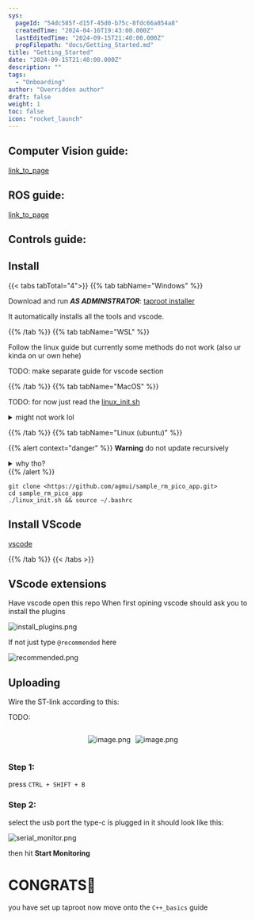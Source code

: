 ```yaml
---
sys:
  pageId: "54dc585f-d15f-45d0-b75c-8fdc66a854a8"
  createdTime: "2024-04-16T19:43:00.000Z"
  lastEditedTime: "2024-09-15T21:40:00.000Z"
  propFilepath: "docs/Getting_Started.md"
title: "Getting_Started"
date: "2024-09-15T21:40:00.000Z"
description: ""
tags:
  - "Onboarding"
author: "Overridden author"
draft: false
weight: 1
toc: false
icon: "rocket_launch"
---
```


## Computer Vision guide:

[link_to_page](86d45bc0-388b-4d26-8848-44f255f73d0e)

## ROS guide:

[link_to_page](3c76c1de-ec8f-46d6-8b0a-294005edc2d5)

## Controls guide:

## Install

{{< tabs tabTotal="4">}}
{{% tab tabName="Windows" %}}

Download and run _**AS ADMINISTRATOR**_: [taproot installer](https://github.com/Thornbots/TeachingFreshies/releases/tag/1.0)

It automatically installs all the tools and vscode.

{{% /tab %}}
{{% tab tabName="WSL" %}}

Follow the linux guide but currently some methods do not work (also ur kinda on ur own hehe)

TODO: make separate guide for vscode section

{{% /tab %}}
{{% tab tabName="MacOS" %}}

TODO: for now just read the [linux_init.sh](https://github.com/agmui/sample_rm_pico_app/blob/main/linux_init.sh)

<details>
<summary>might not work lol</summary>

`brew install libusb pkg-config`

Next install: [vscode](https://code.visualstudio.com/Download)

</details>

{{% /tab %}}
{{% tab tabName="Linux (ubuntu)" %}}

{{% alert context="danger" %}}
**Warning** do not update recursively
<details>
<summary>why tho?</summary>
There are some submodules that may go on for a while (like tinyusb) and I highly
recommend you don't need to get them.
If you want to see what submodules I update just look in `linux_init.sh`
</details>
{{% /alert %}}

```shell
git clone <https://github.com/agmui/sample_rm_pico_app.git>
cd sample_rm_pico_app
./linux_init.sh && source ~/.bashrc
```

## Install VScode

[vscode](https://code.visualstudio.com/Download)

{{% /tab %}}
{{< /tabs >}}

## VScode extensions

Have vscode open this repo
When first opining vscode should ask you to install the plugins

![install_plugins.png](https://prod-files-secure.s3.us-west-2.amazonaws.com/d518164a-d88e-44d1-a4ee-3adb3bd8bce0/89bd30f0-1825-4e77-867b-0a41ce370880/install_plugins.png?X-Amz-Algorithm=AWS4-HMAC-SHA256&X-Amz-Content-Sha256=UNSIGNED-PAYLOAD&X-Amz-Credential=ASIAZI2LB466TDSLD2SG%2F20250329%2Fus-west-2%2Fs3%2Faws4_request&X-Amz-Date=20250329T140411Z&X-Amz-Expires=3600&X-Amz-Security-Token=IQoJb3JpZ2luX2VjEAwaCXVzLXdlc3QtMiJHMEUCIEKSfB%2Fmhj9d4%2BXJWWvSQwpJ32XhL%2BLlyaF2KerQTGxIAiEAwE414psbGfCLtn6cYUvW%2BoY2nbNV05WGpfNKqhwmgkwq%2FwMIdRAAGgw2Mzc0MjMxODM4MDUiDLEDLRQx8jjhYhUjrSrcA0rJYwhUQDQSngVXpYrLdoU2Xr1j14gY5IXaewnNEQCf2aXENqC62mzAabGDJMFVZU4IGAk7DTcPycUYbyT7RRYrRFY7HiD74FKULFiwvJKtE0%2FXo7ceDuhURp6Mdtp1LAMs66Bsdui5wCNuOXgOh%2B4ld6ebyVbjtK%2BubzyC%2B%2FpjvTgvnHQ1LmYivU%2Bc6WqfeHnlBmY1AQpWWiEKy4%2FtPYFJyPg%2FcmNEHFD3tdo0RI5uIMVm8Tcp9UyBhlIf9nehRyxtJHhQGD%2BYY4o26oN9wUbYR033ulzkzv53j7wZAQgQ2TPO494njiV1xgy2a2Us1TvVCo7BgoZag8x9ldAZAhLZRqbwRuOeKLwlsl45EYHhPYE1XA0DRXTzzSCZyafsbEaF8tSyKy8zPh%2FnOQqOBTeU5KtSrLV8g9ew0kmNxwRGFkeEURTMq1ZlmqHlId3NOKS1yTQ2eQVAGLglDvbv1Qyx4aHRhtguz%2FM%2F4sihZM%2BKZv9NIs4tOOJqjdcGH4XSMNk5lks7F3ppxJpsEQMo0kJ62JzE6421xDo02aa5Su%2F4CU3xzuFGayL0jg6DFtSbbHjPiK%2Bf24UISMFqcmh6JU0m8C2GlNLmxSzgm%2FX24VKcKkvukWzHHrdBG5bKMIO1n78GOqUBQi4z5NDNsDGi%2Fg27CCJwyw%2BLBtI7W%2BGB1RfB3VJdWbx%2Bb6EWy%2FiTHyr4kuiYAN%2BLEqxOo7ARieua5GD%2FFZqTGeFALRVV%2FubM7O6rSMLGcowHZYOXqsUDyi7BuRl56SAmlStHn3LozQjoHPqxsHLXjKl7AlHOPTnKbmQDC85eUWtvmaAjif7sXXsc3Mqv63rCrrf6AU%2BXnbCgI66%2FIKD5rgVs%2FEsF&X-Amz-Signature=b11c23cf7f1b0860ccb6ba018c4e0e749e45401a494efebe3e0a367095ad8349&X-Amz-SignedHeaders=host&x-id=GetObject)

If not just type `@recommended` here  

![recommended.png](https://prod-files-secure.s3.us-west-2.amazonaws.com/d518164a-d88e-44d1-a4ee-3adb3bd8bce0/61e661e9-5d85-4dfc-be0d-8d2097a5e793/recommended.png?X-Amz-Algorithm=AWS4-HMAC-SHA256&X-Amz-Content-Sha256=UNSIGNED-PAYLOAD&X-Amz-Credential=ASIAZI2LB466TDSLD2SG%2F20250329%2Fus-west-2%2Fs3%2Faws4_request&X-Amz-Date=20250329T140411Z&X-Amz-Expires=3600&X-Amz-Security-Token=IQoJb3JpZ2luX2VjEAwaCXVzLXdlc3QtMiJHMEUCIEKSfB%2Fmhj9d4%2BXJWWvSQwpJ32XhL%2BLlyaF2KerQTGxIAiEAwE414psbGfCLtn6cYUvW%2BoY2nbNV05WGpfNKqhwmgkwq%2FwMIdRAAGgw2Mzc0MjMxODM4MDUiDLEDLRQx8jjhYhUjrSrcA0rJYwhUQDQSngVXpYrLdoU2Xr1j14gY5IXaewnNEQCf2aXENqC62mzAabGDJMFVZU4IGAk7DTcPycUYbyT7RRYrRFY7HiD74FKULFiwvJKtE0%2FXo7ceDuhURp6Mdtp1LAMs66Bsdui5wCNuOXgOh%2B4ld6ebyVbjtK%2BubzyC%2B%2FpjvTgvnHQ1LmYivU%2Bc6WqfeHnlBmY1AQpWWiEKy4%2FtPYFJyPg%2FcmNEHFD3tdo0RI5uIMVm8Tcp9UyBhlIf9nehRyxtJHhQGD%2BYY4o26oN9wUbYR033ulzkzv53j7wZAQgQ2TPO494njiV1xgy2a2Us1TvVCo7BgoZag8x9ldAZAhLZRqbwRuOeKLwlsl45EYHhPYE1XA0DRXTzzSCZyafsbEaF8tSyKy8zPh%2FnOQqOBTeU5KtSrLV8g9ew0kmNxwRGFkeEURTMq1ZlmqHlId3NOKS1yTQ2eQVAGLglDvbv1Qyx4aHRhtguz%2FM%2F4sihZM%2BKZv9NIs4tOOJqjdcGH4XSMNk5lks7F3ppxJpsEQMo0kJ62JzE6421xDo02aa5Su%2F4CU3xzuFGayL0jg6DFtSbbHjPiK%2Bf24UISMFqcmh6JU0m8C2GlNLmxSzgm%2FX24VKcKkvukWzHHrdBG5bKMIO1n78GOqUBQi4z5NDNsDGi%2Fg27CCJwyw%2BLBtI7W%2BGB1RfB3VJdWbx%2Bb6EWy%2FiTHyr4kuiYAN%2BLEqxOo7ARieua5GD%2FFZqTGeFALRVV%2FubM7O6rSMLGcowHZYOXqsUDyi7BuRl56SAmlStHn3LozQjoHPqxsHLXjKl7AlHOPTnKbmQDC85eUWtvmaAjif7sXXsc3Mqv63rCrrf6AU%2BXnbCgI66%2FIKD5rgVs%2FEsF&X-Amz-Signature=fb02785d03516308ad5c3fee7bfe7a63e72ebb70cda408e93d779b98522d01f3&X-Amz-SignedHeaders=host&x-id=GetObject)

## Uploading

Wire the ST-link according to this:

TODO:

<div style="display: flex;flex-direction: row; column-gap:10px; max-width: 630px;justify-content: center;">
<div>

![image.png](https://prod-files-secure.s3.us-west-2.amazonaws.com/d518164a-d88e-44d1-a4ee-3adb3bd8bce0/210ecb78-1116-4d7b-b9b7-2292f66fa2c2/image.png?X-Amz-Algorithm=AWS4-HMAC-SHA256&X-Amz-Content-Sha256=UNSIGNED-PAYLOAD&X-Amz-Credential=ASIAZI2LB466WFKHQX2Y%2F20250329%2Fus-west-2%2Fs3%2Faws4_request&X-Amz-Date=20250329T140413Z&X-Amz-Expires=3600&X-Amz-Security-Token=IQoJb3JpZ2luX2VjEAwaCXVzLXdlc3QtMiJGMEQCIDd%2FahboaO2uvg1oENC0QpDd512rNPAPFitlg2azKq4HAiAnTuoDe8kS9znM4OiCwLhn3pin0DvmcT8ceFjiYqDpWSr%2FAwh1EAAaDDYzNzQyMzE4MzgwNSIMgOh8zvVO9utig0ZbKtwDmKHsUrbk7RAMeQVQeSkyT87mo1VrR9KaYNJY8yYVpFwz7Nd%2Ff%2FHEr2dRavOCXdzmqas4wEIZlrkICZV3F5EyqDO9U%2BLj9GGF2SeR2UbHQgDjK3jMWGib53hxdeSzP1gRG7V%2BSfvVXvPaN35mvaTDfcMK4eMTxjaHGWQPvAaxLHc%2F2rcxbzP%2FKayXE9eEpTAzTH8F%2BrLR57jAd0nmlRedOiz4oKjRF%2B7aHMrkWLFLOt3qwvY2FSevZeRg02NaeG8tCkJp1je%2F3TC4g6lbkk6afO3FzNTlu7dAzKhru3sEjNXd7hJiFpLSIV6QejrVrGj3PfXxO%2F%2BLL976qJnmptZ8vPIsdRvKgl1YXSmkct2gUeV5u7Q84Z3lih2Sxnz4%2FKa33w3mpH6Nu5TAPOnqwyRQ%2FqjOkL4uqJ5Btmlqu%2F7Em3hXKSGIkgjrM%2FnhmkPKvWadj%2B%2BOL%2F5dw9AL1T84TwnAfWS%2BKNxFNE0KkZubiSsYu8RceIPYFmOx5j%2Fe%2BZrmzrgk2rLJxalw6cMnDcqCenlV2OEOpSY6yTcM4HB816cVGrNf9sdxOtqXAnvvmeGOR8Edj5UFoHvFHrDZQZvpWODU9jWNRFQUx2JfA5iXcEepOqiMktCaqUTJvQkpDaowp7WfvwY6pgHzpKxRK9rItxfEVIUdQFltHxAqRTYa0zbVtZuQk2wyWjBh9N5uV8yZrS%2FHG5oyRCyz9ERyOExJlHRjMJ8CEE38PKZ5VItWkN6s6SZvqLlqqZGqi93tkY6A7W9jxMk1MqvLAFQEHGr20VDhx6Vqe32%2B89ErbOnEqkTzPNI5rci%2FuAKzWTq42FtmMmaekFZH3GGwY1EIfZ3i%2B6VvTLtK0Q5bL9XYdFkx&X-Amz-Signature=6665844cb70cc2c11fbd32ef7bdf4a0e53b650465d418fbeec2507491b0eea6b&X-Amz-SignedHeaders=host&x-id=GetObject)

</div>
<div>

![image.png](https://prod-files-secure.s3.us-west-2.amazonaws.com/d518164a-d88e-44d1-a4ee-3adb3bd8bce0/33a0fd0f-8ca6-4a86-8e09-26e95ded1fff/image.png?X-Amz-Algorithm=AWS4-HMAC-SHA256&X-Amz-Content-Sha256=UNSIGNED-PAYLOAD&X-Amz-Credential=ASIAZI2LB466ZJYKWYNR%2F20250329%2Fus-west-2%2Fs3%2Faws4_request&X-Amz-Date=20250329T140414Z&X-Amz-Expires=3600&X-Amz-Security-Token=IQoJb3JpZ2luX2VjEAwaCXVzLXdlc3QtMiJGMEQCIAtt48HJ6q5QcvEruAIcNeCPcS4UvLMFSqBGNffAgVEiAiB%2FVBcwHfGF1omomWZRnu2Sky5yFl9DUWiuo0UcJ6Sr5Sr%2FAwh1EAAaDDYzNzQyMzE4MzgwNSIMygWYtFvZBnEHNFBKKtwDa%2Bur2wEMvWYbV%2Fm4zWPmIXY43OEP6l2ODFrSWlXQYmKlhvejI8PF89BADpP76Guzd49Dm%2Bq59sjzkchL8A19gY9pabjeGe6eJhJjEZGPlMMUK7T0rmHlzGmU7dEHUd22CeyA4xlNh4cI2EyxtuTsnEZ3d14F4vBrI0t7Q4tMLJE3VeaDsZy1RAl57ZVtGkCNZCR3UAbPRajpU6wG8UC3t8RGT3vHyUJ4IVR4aIzVNewpcKnP%2FVH3QajCLiyoaPqFuOjiQ%2FMDJatd7CMj4M39F2Y5yF8T4JjLPRKbZE%2F2Omsvc8ixrRF2boxaqnqmtaygua5ktg86o89aVT4p%2B%2BeoRgLvoszsRmDI5dDYlRVJuRTlOhvWcPqNUEI4qJF40%2FlsR96bYYXH1x25fjiir3Wzub8bUIhn41YyC4Wcqvr6EK6e0dBb6lxseX%2B4apoxju9AzzxQFuDzuEDGX%2FCNbvBTQ9XK%2FWcOI4SNxkm%2B5QfdMp0ETedZ560E8jbOxiDqrnrDUXwCGU9FNAKtDiYnRAl1Yw91EZqCixJ8Nij4kEKMvcLzu6svlfY9UG6CO1q5SkNGoKO5XVcc1pWPmZ313mpC%2B%2BMVV59%2BL15x5fRfRXrAxzGyhxWejj%2FUqsIQrzAwl7WfvwY6pgE3ZROZMNKQBxgIn67pns4oI2Q3lrQUKxRIhrZLo4fh060%2F4DBokSpTmLvi9gRK76IHd9YQU1xebU%2BNGAugNas0g0OnFdNMXDXUTARGAAtOlWH1S%2FxwO9tn8da33%2FEwBz%2BBDejmeWDjU45hHg70HlszNES8EDUzGjhhTHV9x0ofwjdsieY6x0tiZvHA1hS%2Feiv2qux5jtBxIb6fTR7ngfJ5VgNyLoKw&X-Amz-Signature=937b03f568cfe04841d5f16ee52f40c96097a83c1e00f14dddb1e7d0b8b50369&X-Amz-SignedHeaders=host&x-id=GetObject)

</div>
</div>

### Step 1:

press `CTRL + SHIFT + B`

### Step 2:

select the usb port the type-c is plugged in it should look like this:

![serial_monitor.png](https://prod-files-secure.s3.us-west-2.amazonaws.com/d518164a-d88e-44d1-a4ee-3adb3bd8bce0/f03f4774-05d4-4393-b6a0-d5efb6d315ab/serial_monitor.png?X-Amz-Algorithm=AWS4-HMAC-SHA256&X-Amz-Content-Sha256=UNSIGNED-PAYLOAD&X-Amz-Credential=ASIAZI2LB466TDSLD2SG%2F20250329%2Fus-west-2%2Fs3%2Faws4_request&X-Amz-Date=20250329T140411Z&X-Amz-Expires=3600&X-Amz-Security-Token=IQoJb3JpZ2luX2VjEAwaCXVzLXdlc3QtMiJHMEUCIEKSfB%2Fmhj9d4%2BXJWWvSQwpJ32XhL%2BLlyaF2KerQTGxIAiEAwE414psbGfCLtn6cYUvW%2BoY2nbNV05WGpfNKqhwmgkwq%2FwMIdRAAGgw2Mzc0MjMxODM4MDUiDLEDLRQx8jjhYhUjrSrcA0rJYwhUQDQSngVXpYrLdoU2Xr1j14gY5IXaewnNEQCf2aXENqC62mzAabGDJMFVZU4IGAk7DTcPycUYbyT7RRYrRFY7HiD74FKULFiwvJKtE0%2FXo7ceDuhURp6Mdtp1LAMs66Bsdui5wCNuOXgOh%2B4ld6ebyVbjtK%2BubzyC%2B%2FpjvTgvnHQ1LmYivU%2Bc6WqfeHnlBmY1AQpWWiEKy4%2FtPYFJyPg%2FcmNEHFD3tdo0RI5uIMVm8Tcp9UyBhlIf9nehRyxtJHhQGD%2BYY4o26oN9wUbYR033ulzkzv53j7wZAQgQ2TPO494njiV1xgy2a2Us1TvVCo7BgoZag8x9ldAZAhLZRqbwRuOeKLwlsl45EYHhPYE1XA0DRXTzzSCZyafsbEaF8tSyKy8zPh%2FnOQqOBTeU5KtSrLV8g9ew0kmNxwRGFkeEURTMq1ZlmqHlId3NOKS1yTQ2eQVAGLglDvbv1Qyx4aHRhtguz%2FM%2F4sihZM%2BKZv9NIs4tOOJqjdcGH4XSMNk5lks7F3ppxJpsEQMo0kJ62JzE6421xDo02aa5Su%2F4CU3xzuFGayL0jg6DFtSbbHjPiK%2Bf24UISMFqcmh6JU0m8C2GlNLmxSzgm%2FX24VKcKkvukWzHHrdBG5bKMIO1n78GOqUBQi4z5NDNsDGi%2Fg27CCJwyw%2BLBtI7W%2BGB1RfB3VJdWbx%2Bb6EWy%2FiTHyr4kuiYAN%2BLEqxOo7ARieua5GD%2FFZqTGeFALRVV%2FubM7O6rSMLGcowHZYOXqsUDyi7BuRl56SAmlStHn3LozQjoHPqxsHLXjKl7AlHOPTnKbmQDC85eUWtvmaAjif7sXXsc3Mqv63rCrrf6AU%2BXnbCgI66%2FIKD5rgVs%2FEsF&X-Amz-Signature=ff41169134e5128b48c29f05b385abfffe5edf893fb73084807fea68401c4041&X-Amz-SignedHeaders=host&x-id=GetObject)

then hit **Start Monitoring**

# CONGRATS🎉

you have set up taproot now move onto the `C++_basics` guide
